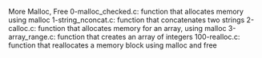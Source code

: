 More Malloc, Free
0-malloc_checked.c: function that allocates memory using malloc
1-string_nconcat.c: function that concatenates two strings
2-calloc.c: function that allocates memory for an array, using malloc
3-array_range.c: function that creates an array of integers
100-realloc.c: function that reallocates a memory block using malloc and free
